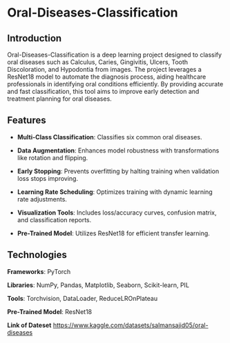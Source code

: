 # Oral-Diseases-Classification
## Introduction

Oral-Diseases-Classification is a deep learning project designed to classify oral diseases such as Calculus, Caries, Gingivitis, Ulcers, Tooth Discoloration, and Hypodontia from images. The project leverages a ResNet18 model to automate the diagnosis process, aiding healthcare professionals in identifying oral conditions efficiently. By providing accurate and fast classification, this tool aims to improve early detection and treatment planning for oral diseases.

## Features
- **Multi-Class Classification**: Classifies six common oral diseases.

- **Data Augmentation**: Enhances model robustness with transformations like rotation and flipping.

- **Early Stopping**: Prevents overfitting by halting training when validation loss stops improving.

- **Learning Rate Scheduling**: Optimizes training with dynamic learning rate adjustments.

- **Visualization Tools**: Includes loss/accuracy curves, confusion matrix, and classification reports.

- **Pre-Trained Model**: Utilizes ResNet18 for efficient transfer learning.

## Technologies
**Frameworks**: PyTorch

**Libraries**: NumPy, Pandas, Matplotlib, Seaborn, Scikit-learn, PIL

**Tools**: Torchvision, DataLoader, ReduceLROnPlateau

**Pre-Trained Model**: ResNet18

**Link of Dateset** https://www.kaggle.com/datasets/salmansajid05/oral-diseases
